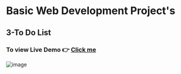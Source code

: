 # Basic Web Development Project's

## 3-To Do List

### To view Live Demo 👉 [Click me]()
![image](https://github.com/SorcererChiragsingh/Web-Development-Projects/blob/main/3-To_Do_List/preview.png)
